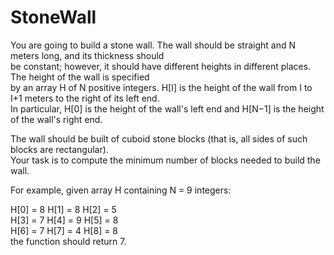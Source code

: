 # StoneWall

You are going to build a stone wall. The wall should be straight and N meters long, and its thickness should  
be constant; however, it should have different heights in different places. The height of the wall is specified  
by an array H of N positive integers. H[I] is the height of the wall from I to I+1 meters to the right of its left end.  
In particular, H[0] is the height of the wall's left end and H[N−1] is the height of the wall's right end.  
  
The wall should be built of cuboid stone blocks (that is, all sides of such blocks are rectangular).   
Your task is to compute the minimum number of blocks needed to build the wall.  

For example, given array H containing N = 9 integers:  
  
  H[0] = 8    H[1] = 8    H[2] = 5  
  H[3] = 7    H[4] = 9    H[5] = 8  
  H[6] = 7    H[7] = 4    H[8] = 8  
the function should return 7. 